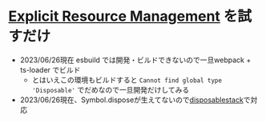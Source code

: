 # [Explicit Resource Management](https://github.com/tc39/proposal-explicit-resource-management) を試すだけ

- 2023/06/26現在 esbuild では開発・ビルドできないので一旦webpack + ts-loader でビルド
  - とはいえこの環境もビルドすると `Cannot find global type 'Disposable'` でだめなので一旦開発だけしてみる
- 2023/06/26現在、Symbol.disposeが生えてないので[disposablestack](https://github.com/es-shims/DisposableStack)で対応
